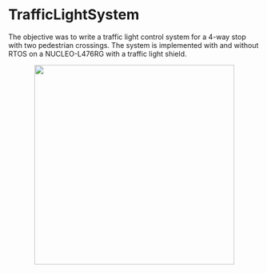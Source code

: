 # TrafficLightSystem
The objective was to write a traffic light control system for a 4-way stop 
with two pedestrian crossings. The system is implemented with and without RTOS on a 
NUCLEO-L476RG with a traffic light shield.

<p align="center">
<img src="https://user-images.githubusercontent.com/84048902/219415244-5f02771e-b9cc-4208-873b-b8218f1b7cb7.png"
height="400" />
</p>
